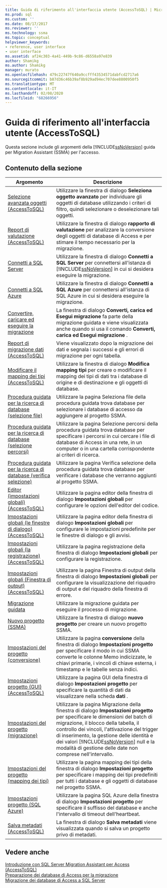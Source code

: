 ```yaml
---
title: Guida di riferimento all'interfaccia utente (AccessToSQL) | Microsoft Docs
ms.prod: sql
ms.custom: ''
ms.date: 08/17/2017
ms.reviewer: ''
ms.technology: ssma
ms.topic: conceptual
helpviewer_keywords:
- reference, user interface
- user interface
ms.assetid: af24c303-4a41-449b-9c86-d6558a97e839
author: Shamikg
ms.author: Shamikg
manager: murato
ms.openlocfilehash: 479c22747f640a9ccfff43534571dabfcd2717a6
ms.sourcegitcommit: b87d36c46b39af8b929ad94ec707dee8800950f5
ms.translationtype: MT
ms.contentlocale: it-IT
ms.lasthandoff: 02/08/2020
ms.locfileid: "68266956"
---
```

# <a name="user-interface-reference-accesstosql"></a>Guida di riferimento all'interfaccia utente (AccessToSQL)
Questa sezione include gli argomenti della [!INCLUDE[ssNoVersion](../../includes/ssnoversion-md.md)] guida per Migration Assistant (SSMA) per l'accesso.  
  
## <a name="in-this-section"></a>Contenuto della sezione  
  
|Argomento|Descrizione|  
|---------|---------------|  
|[Selezione avanzata oggetti &#40;AccessToSQL&#41;](../../ssma/access/advanced-object-selection-accesstosql.md)|Utilizzare la finestra di dialogo **Seleziona oggetto avanzato** per individuare gli oggetti di database utilizzando i criteri di filtro, quindi selezionare o deselezionare tali oggetti.|  
|[Report di valutazione &#40;AccessToSQL&#41;](../../ssma/access/assessment-report-accesstosql.md)|Utilizzare la finestra di dialogo **rapporto di valutazione** per analizzare la conversione degli oggetti di database di Access e per stimare il tempo necessario per la migrazione.|  
|[Connetti a SQL Server](https://msdn.microsoft.com/ceb77a97-d6d5-4a92-90a6-342e97d12b54)|Utilizzare la finestra di dialogo **Connetti a SQL Server** per connettersi all'istanza di [!INCLUDE[ssNoVersion](../../includes/ssnoversion-md.md)] in cui si desidera eseguire la migrazione.|  
|[Connetti a SQL Azure](connect-to-azure-sql-db-accesstosql.md)|Utilizzare la finestra di dialogo **Connetti a SQL Azure** per connettersi all'istanza di SQL Azure in cui si desidera eseguire la migrazione.|  
|[Convertire, caricare ed eseguire la migrazione](https://msdn.microsoft.com/4ec83e96-88a5-4b7b-8d5a-f3429d9a936b)|La finestra di dialogo **Converti, carica ed Esegui migrazione** fa parte della migrazione guidata e viene visualizzata anche quando si usa il comando **Converti, carica ed Esegui migrazione** .|  
|[Report di migrazione dati &#40;AccessToSQL&#41;](../../ssma/access/data-migration-report-accesstosql.md)|Viene visualizzato dopo la migrazione dei dati e segnala i successi e gli errori di migrazione per ogni tabella.|  
|[Modificare il mapping dei tipi &#40;AccessToSQL&#41;](../../ssma/access/edit-type-mapping-accesstosql.md)|Utilizzare la finestra di dialogo **Modifica mapping tipi** per creare o modificare il mapping dei tipi di dati tra i database di origine e di destinazione e gli oggetti di database.|  
|[Procedura guidata per la ricerca di database (selezione file)](https://msdn.microsoft.com/2f574a34-4bab-40a4-89a8-ad4907ffc3fd)|Utilizzare la pagina Seleziona file della procedura guidata trova database per selezionare i database di accesso da aggiungere al progetto SSMA.|  
|[Procedura guidata per la ricerca di database (selezione percorsi)](https://msdn.microsoft.com/00b2d32a-998b-47a7-b25c-589b5bd6777a)|Utilizzare la pagina Selezione percorsi della procedura guidata trova database per specificare i percorsi in cui cercare i file di database di Access in una rete, in un computer o in una cartella corrispondente ai criteri di ricerca.|  
|[Procedura guidata per la ricerca di database (verifica selezione)](https://msdn.microsoft.com/62e20e03-50cc-4ac8-8072-524d194d2ec3)|Utilizzare la pagina Verifica selezione della procedura guidata trova database per verificare i database che verranno aggiunti al progetto SSMA.|  
|[Editor &#40;impostazioni globali&#41; &#40;AccessToSQL&#41;](../../ssma/access/global-settings-editor-accesstosql.md)|Utilizzare la pagina editor della finestra di dialogo **Impostazioni globali** per configurare le opzioni dell'editor del codice.|  
|[Impostazioni globali &#40;le finestre di dialogo&#41; &#40;AccessToSQL&#41;](../../ssma/access/global-settings-dialogs-accesstosql.md)|Utilizzare la pagina editor della finestra di dialogo **Impostazioni globali** per configurare le impostazioni predefinite per le finestre di dialogo e gli avvisi.|  
|[Impostazioni globali &#40;la registrazione&#41; &#40;AccessToSQL&#41;](../../ssma/access/global-settings-logging-accesstosql.md)|Utilizzare la pagina registrazione della finestra di dialogo **Impostazioni globali** per configurare la registrazione.|  
|[Impostazioni globali &#40;Finestra di output&#41; &#40;AccessToSQL&#41;](../../ssma/access/global-settings-output-window-accesstosql.md)|Utilizzare la pagina Finestra di output della finestra di dialogo **Impostazioni globali** per configurare la visualizzazione del riquadro di output e del riquadro della finestra di errore.|  
|[Migrazione guidata](migration-wizard-accesstosql.md)|Utilizzare la migrazione guidata per eseguire il processo di migrazione.|  
|[Nuovo progetto (SSMA)](https://msdn.microsoft.com/ca294f6d-eeb5-42ca-9306-156281a3f0f3)|Utilizzare la finestra di dialogo **nuovo progetto** per creare un nuovo progetto SSMA.|  
|[Impostazioni del progetto (conversione)](https://msdn.microsoft.com/bcebc635-c638-4ddb-924c-b9ccfef86388)|Utilizzare la pagina **conversione** della finestra di dialogo **Impostazioni progetto** per specificare il modo in cui SSMA converte le colonne Memo indicizzate, le chiavi primarie, i vincoli di chiave esterna, i timestamp e le tabelle senza indici.|  
|[Impostazioni progetto &#40;GUI&#41; &#40;AccessToSQL&#41;](../../ssma/access/project-settings-gui-accesstosql.md)|Utilizzare la pagina GUI della finestra di dialogo **Impostazioni progetto** per specificare la quantità di dati da visualizzare nella scheda **dati** .|  
|[Impostazioni del progetto (migrazione)](https://msdn.microsoft.com/4caebc9c-8680-4b99-a8fa-89c43161c95d)|Utilizzare la pagina Migrazione della finestra di dialogo **Impostazioni progetto** per specificare le dimensioni del batch di migrazione, il blocco della tabella, il controllo dei vincoli, l'attivazione del trigger di inserimento, la gestione delle identità e dei valori [!INCLUDE[ssNoVersion](../../includes/ssnoversion-md.md)] null e la modalità di gestione delle date non comprese nell'intervallo.|  
|[Impostazioni del progetto (mapping dei tipi)](https://msdn.microsoft.com/b87b9683-abed-4677-8c50-18bdba704655)|Utilizzare la pagina mapping dei tipi della finestra di dialogo **Impostazioni progetto** per specificare i mapping dei tipi predefiniti per tutti i database e gli oggetti di database nel progetto SSMA.|  
|[Impostazioni progetto (SQL Azure)](https://msdn.microsoft.com/bbb8a204-d0e4-4f0b-9709-271feb1f136e)|Utilizzare la pagina SQL Azure della finestra di dialogo **Impostazioni progetto** per specificare il suffisso del database e anche l'intervallo di timeout dell'heartbeat.|  
|[Salva metadati &#40;AccessToSQL&#41;](../../ssma/access/save-metadata-accesstosql.md)|La finestra di dialogo **Salva metadati** viene visualizzata quando si salva un progetto privo di metadati.|  
  
## <a name="see-also"></a>Vedere anche  
[Introduzione con SQL Server Migration Assistant per Access &#40;AccessToSQL&#41;](../../ssma/access/getting-started-with-sql-server-migration-assistant-for-access-accesstosql.md)  
[Preparazione dei database di Access per la migrazione](preparing-access-databases-for-migration-accesstosql.md)  
[Migrazione dei database di Access a SQL Server](migrating-access-databases-to-sql-server-azure-sql-db-accesstosql.md)  
  
